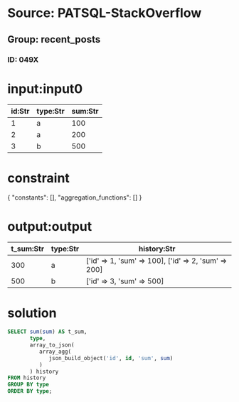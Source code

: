 # Source: PATSQL-StackOverflow
## Group: recent_posts
### ID: 049X

# input:input0

| id:Str | type:Str | sum:Str |
|---|---|---|
| 1 | a | 100 |
| 2 | a | 200 |
| 3 | b | 500 |

# constraint

{
  "constants": [],
  "aggregation_functions": []
}

# output:output

| t_sum:Str | type:Str | history:Str |
|---|---|---|
| 300 | a | ['id' => 1, 'sum' => 100], ['id' => 2, 'sum' => 200] |
| 500 | b | ['id' => 3, 'sum' => 500] |

# solution

```sql
SELECT sum(sum) AS t_sum,
       type,
       array_to_json(
          array_agg(
             json_build_object('id', id, 'sum', sum)
          )
       ) history
FROM history
GROUP BY type
ORDER BY type;
```
